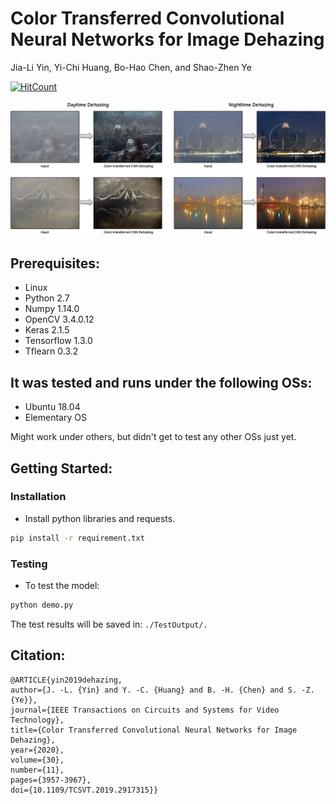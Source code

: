 # Color Transferred Convolutional Neural Networks for Image Dehazing
Jia-Li Yin, Yi-Chi Huang, Bo-Hao Chen, and Shao-Zhen Ye

[![HitCount](http://hits.dwyl.com/bigmms/bigmms/color-transferred-cnn-dehazing.svg)](http://hits.dwyl.com/bigmms/bigmms/color-transferred-cnn-dehazing)

![](/demo.png)

## Prerequisites:
* Linux
* Python 2.7
* Numpy 1.14.0
* OpenCV 3.4.0.12
* Keras 2.1.5
* Tensorflow 1.3.0
* Tflearn 0.3.2

## It was tested and runs under the following OSs:
* Ubuntu 18.04
* Elementary OS

Might work under others, but didn't get to test any other OSs just yet.

## Getting Started:
### Installation
- Install python libraries and requests.
```bash
pip install -r requirement.txt
```

### Testing 
- To test the model:
```bash
python demo.py
``` 
The test results will be saved in: `./TestOutput/.`

## Citation:
    @ARTICLE{yin2019dehazing,  
    author={J. -L. {Yin} and Y. -C. {Huang} and B. -H. {Chen} and S. -Z. {Ye}},  
    journal={IEEE Transactions on Circuits and Systems for Video Technology},  
    title={Color Transferred Convolutional Neural Networks for Image Dehazing},   
    year={2020},  
    volume={30},  
    number={11},  
    pages={3957-3967}, 
    doi={10.1109/TCSVT.2019.2917315}}
    
